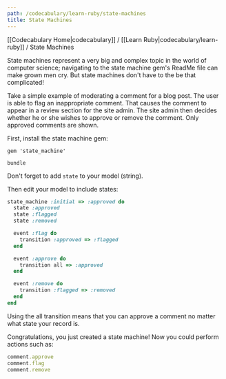 ```yaml
---
path: /codecabulary/learn-ruby/state-machines
title: State Machines
---
```

[[Codecabulary Home|codecabulary]] / [[Learn Ruby|codecabulary/learn-ruby]] / State Machines

<!-- ---title: State Machines -->

State machines represent a very big and complex topic in the world of computer science; navigating to the state machine gem's ReadMe file can make grown men cry. But state machines don't have to the be that complicated!

Take a simple example of moderating a comment for a blog post. The user is able to flag an inappropriate comment. That causes the comment to appear in a review section for the site admin. The site admin then decides whether he or she wishes to approve or remove the comment. Only approved comments are shown.

First, install the state machine gem:

```
gem 'state_machine'
```

```
bundle
```

Don't forget to add <code>state</code> to your model (string).

Then edit your model to include states:

```ruby
state_machine :initial => :approved do
  state :approved
  state :flagged
  state :removed

  event :flag do
    transition :approved => :flagged
  end

  event :approve do
    transition all => :approved
  end

  event :remove do
    transition :flagged => :removed
  end
end
```
  Using the all transition means that you can approve a comment no matter what state your record is.

  Congratulations, you just created a state machine! Now you could perform actions such as:

```ruby
comment.approve
comment.flag
comment.remove
```
